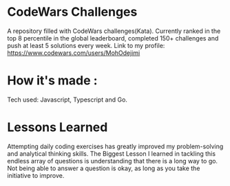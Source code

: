 # CodeWars Challenges 


A repository filled with CodeWars challenges(Kata). Currently ranked in the top 8 percentile in the global leaderboard, completed  150+ challenges and push at least 5 solutions every week.
Link to my profile: https://www.codewars.com/users/MohOdejimi
# How it's made :
Tech used: Javascript, Typescript and Go.
# Lessons Learned
Attempting daily coding exercises has greatly improved my problem-solving and analytical thinking skills. The Biggest Lesson I learned in tackling this endless array of questions is understanding that there is a long way to go. Not being able to answer a question is okay, as long as you take the initiative to improve.
